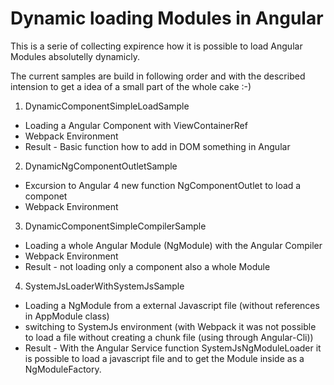 # Dynamic loading Modules in Angular

This is a serie of collecting expirence how it is possible to load Angular Modules absolutelly dynamicly.

The current samples are build in following order and with the described intension to get a idea of a small part of the whole cake :-)

1. DynamicComponentSimpleLoadSample
  * Loading a Angular Component with ViewContainerRef  
  * Webpack Environment
  * Result - Basic function how to add in DOM something in Angular
2. DynamicNgComponentOutletSample
  * Excursion to Angular 4 new function NgComponentOutlet to load a componet  
  * Webpack Environment
3. DynamicComponentSimpleCompilerSample
  * Loading a whole Angular Module (NgModule) with the Angular Compiler  
  * Webpack Environment
  * Result - not loading only a component also a whole Module
4. SystemJsLoaderWithSystemJsSample
  * Loading a NgModule from a external Javascript file (without references in AppModule class)  
  * switching to SystemJs environment (with Webpack it was not possible to load a file without creating a chunk file (using through Angular-Cli))  
  * Result - With the Angular Service function SystemJsNgModuleLoader it is possible to load a javascript file and to get the Module inside as a NgModuleFactory. 
  